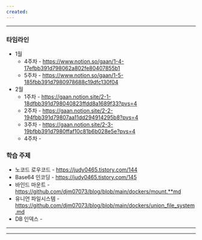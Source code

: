 ```yaml
---
created:
---
```


---

### 타임라인

- 1월 
	- 4주차 - https://www.notion.so/gaan/1-4-17efbb391d798062a802fe80407855b1
	- 5주차 - https://www.notion.so/gaan/1-5-185fbb391d7980978688c19dfc130f04
- 2월 
	- 1주차 - https://gaan.notion.site/2-1-18dfbb391d798040823ffdd8a1689f33?pvs=4
	- 2주차 - https://gaan.notion.site/2-2-194fbb391d79807aa11dd294914295b8?pvs=4
	- 3주차 - https://gaan.notion.site/2-3-19bfbb391d7980ffaf10c81b6b028e5e?pvs=4
	- 4주차 - 
	  

### 학습 주제

- 노코드 로우코드 - https://judy0465.tistory.com/144
- Base64 인코딩 - https://judy0465.tistory.com/145
- 바인드 마운트 - https://github.com/djm07073/blog/blob/main/dockers/mount.**md
- 유니언 파일시스템 - https://github.com/djm07073/blog/blob/main/dockers/union_file_system.md
- DB 인덱스 - 

---

---